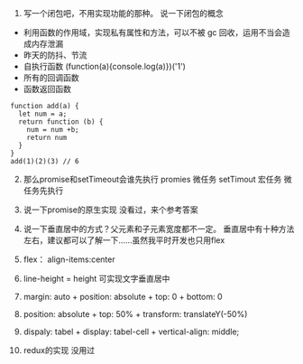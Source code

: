 1. 写一个闭包吧，不用实现功能的那种。
说一下闭包的概念
 - 利用函数的作用域，实现私有属性和方法，可以不被 gc 回收，运用不当会造成内存泄漏
 - 昨天的防抖、节流
 - 自执行函数 (function(a){console.log(a)})('1')
 - 所有的回调函数
 - 函数返回函数 
```JS
function add(a) {
  let num = a;
  return function (b) {
    num = num +b; 
    return num
  }
}
add(1)(2)(3) // 6
```


2. 那么promise和setTimeout会谁先执行
promies 微任务
setTimout 宏任务
微任务先执行

3. 说一下promise的原生实现
没看过，来个参考答案

4. 说一下垂直居中的方式？父元素和子元素宽度都不一定。
垂直居中有十种方法左右，建议都可以了解一下……虽然我平时开发也只用flex

  1. flex： align-items:center
  2. line-height = height 可实现文字垂直居中
  3. margin: auto + position: absolute + top: 0 + bottom: 0
  4. position: absolute + top: 50% + transform: translateY(-50%)
  5. dispaly: tabel + display: tabel-cell + vertical-align: middle;
5. redux的实现
没用过